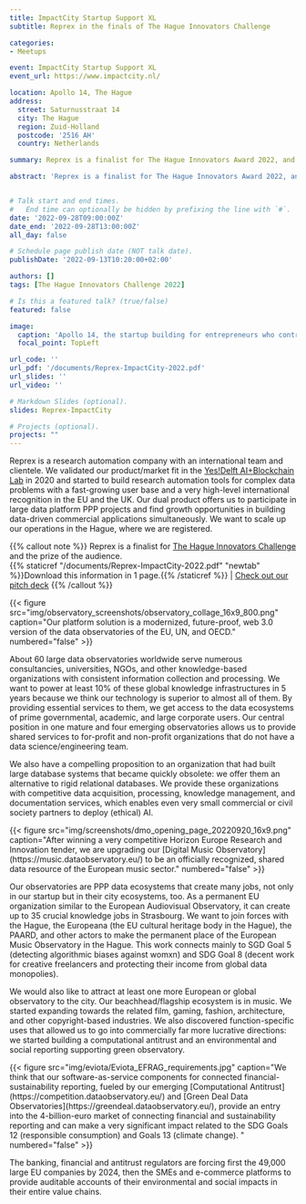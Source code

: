 ```yaml
---
title: ImpactCity Startup Support XL
subtitle: Reprex in the finals of The Hague Innovators Challenge

categories:
- Meetups

event: ImpactCity Startup Support XL
event_url: https://www.impactcity.nl/

location: Apollo 14, The Hague
address:
  street: Saturnusstraat 14
  city: The Hague
  region: Zuid-Holland
  postcode: '2516 AH'
  country: Netherlands

summary: Reprex is a finalist for The Hague Innovators Award 2022, and the prize of the audience, in the startup category with our respectable competitors, Sibö, WECO, STHRIVE and ECOBLOQ.

abstract: 'Reprex is a finalist for The Hague Innovators Award 2022, and the prize of the audience, in the startup category with our respectable competitors, Sibö, WECO, STHRIVE and ECOBLOQ.'


# Talk start and end times.
#   End time can optionally be hidden by prefixing the line with `#`.
date: '2022-09-28T09:00:00Z'
date_end: '2022-09-28T13:00:00Z'
all_day: false

# Schedule page publish date (NOT talk date).
publishDate: '2022-09-13T10:20:00+02:00'

authors: []
tags: [The Hague Innovators Challenge 2022]

# Is this a featured talk? (true/false)
featured: false

image:
  caption: 'Apollo 14, the startup building for entrepreneurs who contribute to a better world through technological and social innovations.'
  focal_point: TopLeft

url_code: ''
url_pdf: '/documents/Reprex-ImpactCity-2022.pdf'
url_slides: ''
url_video: ''

# Markdown Slides (optional).
slides: Reprex-ImpactCity

# Projects (optional).
projects: ""
---
```


<!---
{{< cta cta_text="Do something" cta_link="/documents/Reprex-ImpactCity-2022.pdf" cta_new_tab="false" >}}
--->


Reprex is a research automation company with an international team and clientele. We validated our product/market fit in the [Yes!Delft AI+Blockchain Lab](http://localhost:4321/post/2020-09-25-yesdelft-validation/) in 2020 and started to build research automation tools for complex data problems with a fast-growing user base and a very high-level international recognition in the EU and the UK. Our dual product offers us to participate in large data platform PPP projects and find growth opportunities in building data-driven commercial applications simultaneously. We want to scale up our operations in the Hague, where we are registered.

{{% callout note %}}
Reprex is a finalist for [The Hague Innovators Challenge](https://www.impactcity.nl/en/service/the-hague-innovators-challenge/) and the prize of the audience.</br> 
{{% staticref "/documents/Reprex-ImpactCity-2022.pdf" "newtab" %}}Download this information in 1 page.{{% /staticref %}} | [Check out our pitch deck](https://reprex.nl/slides/reprex-impactcity/)
{{% /callout %}}

<td style="text-align: center;">{{< figure src="img/observatory_screenshots/observatory_collage_16x9_800.png" caption="Our platform solution is a modernized, future-proof, web 3.0 version of the data observatories of the EU, UN, and OECD." numbered="false" >}}</td>


About 60 large data observatories worldwide serve numerous consultancies, universities, NGOs, and other knowledge-based organizations with consistent information collection and processing. We want to power at least 10% of these global knowledge infrastructures in 5 years because we think our technology is superior to almost all of them. By providing essential services to them, we get access to the data ecosystems of prime governmental, academic, and large corporate users. 
Our central position in one mature and four emerging observatories allows us to provide shared services to for-profit and non-profit organizations that do not have a data science/engineering team. 

We also have a compelling proposition to an organization that had built large database systems that became quickly obsolete: we offer them an alternative to rigid relational databases. We provide these organizations with competitive data acquisition, processing, knowledge management, and documentation services, which enables even very small commercial or civil society partners to deploy (ethical) AI.

<td style="text-align: center;">{{< figure src="img/screenshots/dmo_opening_page_20220920_16x9.png" caption="After winning a very competitive Horizon Europe Research and Innovation tender, we are upgrading our [Digital Music Observatory](https://music.dataobservatory.eu/) to be an officially recognized, shared data resource of the European music sector." numbered="false" >}}</td>

Our observatories are PPP data ecosystems that create many jobs, not only in our startup but in their city ecosystems, too.  As a permanent EU organization similar to the European Audiovisual Observatory, it can create up to 35 crucial knowledge jobs in Strasbourg. We want to join forces with the Hague, the Europeana (the EU cultural heritage body in the Hague), the PAARD, and other actors to make the permanent place of the European Music Observatory in the Hague. This work connects mainly to SGD Goal 5 (detecting algorithmic biases against womxn) and SDG Goal 8 (decent work for creative freelancers and protecting their income from global data monopolies).

We would also like to attract at least one more European or global observatory to the city. Our beachhead/flagship ecosystem is in music. We started expanding towards the related film, gaming, fashion, architecture, and other copyright-based industries. We also discovered function-specific uses that allowed us to go into commercially far more lucrative directions: we started building a computational antitrust and an environmental and social reporting supporting green observatory.

<td style="text-align: center;">{{< figure src="img/eviota/Eviota_EFRAG_requirements.jpg" caption="We think that our software-as-service components for connected financial-sustainability reporting, fueled by our emerging [Computational Antitrust](https://competition.dataobservatory.eu/) and [Green Deal Data Observatories](https://greendeal.dataobservatory.eu/), provide an entry into the 4-billion-euro market of connecting financial and sustainability reporting and can make a very significant impact related to the SDG Goals 12 (responsible consumption) and Goals 13 (climate change). " numbered="false" >}}</td>

The banking, financial and antitrust regulators are forcing first the 49,000 large EU companies by 2024, then the SMEs and e-commerce platforms to provide auditable accounts of their environmental and social impacts in their entire value chains. 
